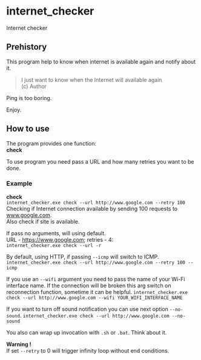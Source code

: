 # internet_checker

Internet checker

## Prehistory
This program help to know when internet is available again and notify about it.

> I just want to know when the Internet will available again  
> (c) Author

Ping is too boring.

Enjoy.

## How to use
The program provides one function:  
**check**

To use program you need pass a URL and how many retries you want to be done.

### Example 
**check**  
`internet_checker.exe check --url http://www.google.com --retry 100`  
Checking if Internet connection available by sending 100 requests to www.google.com.  
Also check if site is available.

If pass no arguments, will using default.  
URL - https://www.google.com; retries - 4:    
`internet_checker.exe check --url -r`  

By default, using HTTP, if passing `--icmp` will switch to ICMP.  
`internet_checker.exe check --url http://www.google.com --retry 100 --icmp`

If you use an `--wifi` argument you need to pass the name of your Wi-Fi interface name.
If the connection will be broken this arg switch on reconnection function, sometime it can be helpful.
`internet_checker.exe check --url http://www.google.com --wifi YOUR_WIFI_INTERFACE_NAME`

If you want to turn off sound notification you can use next option `--no-sound`.
`internet_checker.exe check --url http://www.google.com --no-sound`

You also can wrap up invocation with `.sh` or `.bat`. Think about it.

**Warning !**  
If set `--retry` to 0 will trigger infinity loop without end conditions. 